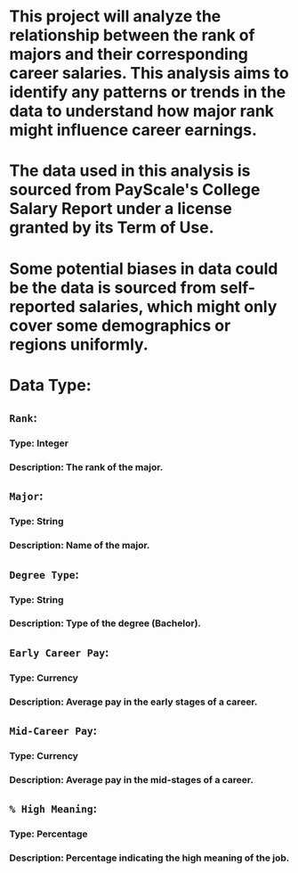 # This project will analyze the relationship between the rank of majors and their corresponding career salaries. This analysis aims to identify any patterns or trends in the data to understand how major rank might influence career earnings.

# The data used in this analysis is sourced from PayScale's College Salary Report under a license granted by its Term of Use.

# Some potential biases in data could be the data is sourced from self-reported salaries, which might only cover some demographics or regions uniformly.

# Data Type:
## `Rank`: 
### Type: Integer
### Description: The rank of the major.
## `Major`: 
### Type: String
### Description: Name of the major.
## `Degree Type`: 
### Type: String
### Description: Type of the degree (Bachelor).
## `Early Career Pay`: 
### Type: Currency
### Description: Average pay in the early stages of a career.
## `Mid-Career Pay`: 
### Type: Currency
### Description: Average pay in the mid-stages of a career.
## `% High Meaning`: 
### Type: Percentage
### Description: Percentage indicating the high meaning of the job.
